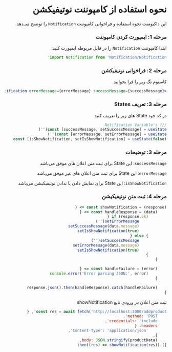 <div style="direction: rtl;" >

# نحوه استفاده از کامپوننت نوتیفیکشن

این داکیومنت نحوه استفاده و فراخوانی کامپوننت `Notification` را توضیح می‌دهد.

### مرحله 1: ایمپورت کردن کامپوننت

ابتدا کامپوننت `Notification` را در فایل مربوطه ایمپورت کنید:

```jsx
import Notification from 'Notification/Notification'
```

### مرحله 2: فراخوانی نوتیفیکشن

کاستوم تگ زیر را فرا بخوانید

```jsx
<Notification errorMessage={errorMessage} successMessage={successMessage} />
```

### مرحله 3: تعریف States

در کد خود State های زیر را تعریف کنید

```jsx
//? Notification Variable's
const [successMessage, setSuccessMessage] = useState('')
const [errorMessage, setErrorMessage] = useState('')
const [isShowNotification, setIsShowNotification] = useState(false)
```

### مرحله 3: توضیحات

`successMessage`: این State برای ثبت متن اعلان های موفق می‌باشد

`errorMessage`: این State برای ثبت متن اعلان های غیر موفق می‌باشد

`isShowNotification`: این State برای نمایش دادن یا ندادن نوتیفیکیشن می‌باشد

### مرحله 4: ثبت متن نوتیفیکیشن

```jsx
const showNotification = (response) => {
	const handleResponse = (data) => {
		if (response.ok) {
			setErrorMessage('')
			setSuccessMessage(data.message)
			setIsShowNotification(true)
		} else {
			setSuccessMessage('')
			setErrorMessage(data.message)
			setIsShowNotification(true)
		}
	}

	const handleFailure = (error) => {
		console.error('Error parsing JSON:', error)
	}

	response.json().then(handleResponse).catch(handleFailure)
}
```

ثبت متن اعلان در ورودی تابع showNotification

```jsx
const res = await fetch('http://localhost:3000/addproduct', {
	method: 'POST',
	credentials: 'include',
	headers: {
		'Content-Type': 'application/json',
	},
	body: JSON.stringify(productData),
}).then((res) => showNotification(res))
```
